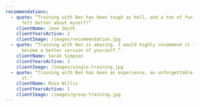 ```yaml
---
recommendations:
  - quote: “Training with Ben has been tough as hell, and a ton of fun. I've never
      felt better about myself!”
    clientName: Jane Smith
    clientYearsActive: 2
    clientImage: /images/recommendation.jpg
  - quote: “Training with Ben is amazing. I would highly recommend it if you want to
      become a better version of yourself.”
    clientName: Sarah Simpson
    clientYearsActive: 3
    clientImage: /images/single-training.jpg
  - quote: “Training with Ben has been an experience, an unforgettable one. Just do
      it."
    clientName: Rosa Willis
    clientYearsActive: 1
    clientImage: /images/group-training.jpg
---
```


